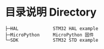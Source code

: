 # 目录说明 Directory
```
├─HAL             STM32 HAL example
├─MicroPython     MicroPython 固件
└─SDK             STM32 STD example
```

